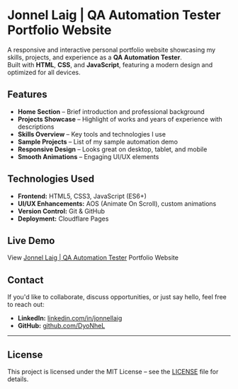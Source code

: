 # Jonnel Laig | QA Automation Tester Portfolio Website

A responsive and interactive personal portfolio website showcasing my skills, projects, and experience as a **QA Automation Tester**.  
Built with **HTML**, **CSS**, and **JavaScript**, featuring a modern design and optimized for all devices.

## Features
- **Home Section** – Brief introduction and professional background
- **Projects Showcase** – Highlight of works and years of experience with descriptions
- **Skills Overview** – Key tools and technologies I use
- **Sample Projects** – List of my sample automation demo
- **Responsive Design** – Looks great on desktop, tablet, and mobile
- **Smooth Animations** – Engaging UI/UX elements

## Technologies Used
- **Frontend:** HTML5, CSS3, JavaScript (ES6+)
- **UI/UX Enhancements:** AOS (Animate On Scroll), custom animations
- **Version Control:** Git & GitHub
- **Deployment:** Cloudflare Pages

## Live Demo
View <a href="https://jonnellaig.pages.dev/" target="_blank">Jonnel Laig | QA Automation Tester</a> Portfolio Website

## Contact
If you'd like to collaborate, discuss opportunities, or just say hello, feel free to reach out:

- **LinkedIn:** <a href="https://www.linkedin.com/in/jonnellaig/" target="_blank">linkedin.com/in/jonnellaig</a> 
- **GitHub:** <a href="https://github.com/DyoNheL" target="_blank">github.com/DyoNheL</a> 

---

## License
This project is licensed under the MIT License – see the [LICENSE](LICENSE) file for details.


